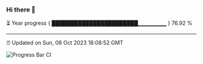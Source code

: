 ### Hi there 👋

⏳ Year progress { ███████████████████████▁▁▁▁▁▁▁ } 76.92 %

---

⏰ Updated on Sun, 08 Oct 2023 18:08:52 GMT

![Progress Bar CI](https://github.com/Shyam-Makwana/GitHub-Actions-Demo/workflows/Progress%20Bar%20CI/badge.svg)
